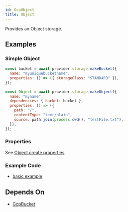 ```yaml
---
id: GcpObject
title: Object
---
```


Provides an Object storage.

## Examples

### Simple Object

```js
const bucket = await provider.storage.makeBucket({
  name: "myuniquebucketname",
  properties: () => ({ storageClass: "STANDARD" }),
});

const Object = await provider.storage.makeObject({
  name: "myname",
  dependencies: { bucket: bucket },
  properties: () => ({
    path: "/",
    contentType: "text/plain",
    source: path.join(process.cwd(), "testFile.txt"),
  }),
});
```

### Properties

See [Object create properties](https://cloud.google.com/storage/docs/json_api/v1/objects/insert#request-body)

### Example Code

- [basic example](https://github.com/grucloud/grucloud/blob/main/examples/google/storage/simple/iac.js#L7)

## Depends On

- [GcpBucket](./GcpBucket)

